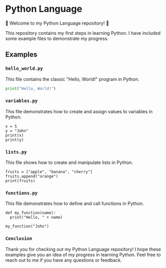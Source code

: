 # Python Language

🐍 Welcome to my Python Language repository! 🐍

This repository contains my first steps in learning Python. I have included some example files to demonstrate my progress. 

## Examples

### `hello_world.py`

This file contains the classic "Hello, World!" program in Python.

```python
print("Hello, World!")
```

### `variables.py`

This file demonstrates how to create and assign values to variables in Python.

```
x = 5
y = "John"
print(x)
print(y)
```


### `lists.py`

This file shows how to create and manipulate lists in Python.

```
fruits = ["apple", "banana", "cherry"]
fruits.append("orange")
print(fruits)

```


### `functions.py`

This file demonstrates how to define and call functions in Python.

```
def my_function(name):
  print("Hello, " + name)

my_function("John")
```

### `Conclusion`

Thank you for checking out my Python Language repository! I hope these examples give you an idea of my progress in learning Python. Feel free to reach out to me if you have any questions or feedback.
